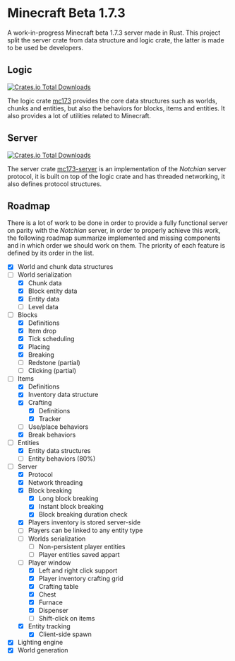 # Minecraft Beta 1.7.3
A work-in-progress Minecraft beta 1.7.3 server made in Rust. This project split the server
crate from data structure and logic crate, the latter is made to be used be developers.

## Logic

[![Crates.io Total Downloads](https://img.shields.io/crates/d/mc173?style=flat-square)](https://crates.io/crates/mc173)

The logic crate [mc173](/mc173/) provides the core data structures such as worlds, chunks 
and entities, but also the behaviors for blocks, items and entities. It also provides a
lot of utilities related to Minecraft.

## Server

[![Crates.io Total Downloads](https://img.shields.io/crates/d/mc173-server?style=flat-square)](https://crates.io/crates/mc173-server)

The server crate [mc173-server](/mc173-server/) is an implementation of the *Notchian* 
server protocol, it is built on top of the logic crate and has threaded networking, it 
also defines protocol structures.

## Roadmap
There is a lot of work to be done in order to provide a fully functional server on 
parity with the *Notchian* server, in order to properly achieve this work, the following
roadmap summarize implemented and missing components and in which order we should work
on them. The priority of each feature is defined by its order in the list.

- [x] World and chunk data structures
- [ ] World serialization
    - [x] Chunk data
    - [x] Block entity data
    - [x] Entity data
    - [ ] Level data
- [ ] Blocks
    - [x] Definitions
    - [x] Item drop
    - [x] Tick scheduling
    - [x] Placing
    - [x] Breaking
    - [ ] Redstone (partial)
    - [ ] Clicking (partial)
- [ ] Items
    - [x] Definitions
    - [x] Inventory data structure
    - [x] Crafting
        - [x] Definitions
        - [x] Tracker
    - [ ] Use/place behaviors
    - [x] Break behaviors
- [ ] Entities
    - [x] Entity data structures
    - [ ] Entity behaviors (80%)
- [ ] Server
    - [x] Protocol
    - [x] Network threading
    - [x] Block breaking
        - [x] Long block breaking
        - [x] Instant block breaking
        - [x] Block breaking duration check
    - [x] Players inventory is stored server-side
    - [ ] Players can be linked to any entity type
    - [ ] Worlds serialization
        - [ ] Non-persistent player entities
        - [ ] Player entities saved appart
    - [ ] Player window
        - [x] Left and right click support
        - [x] Player inventory crafting grid
        - [x] Crafting table
        - [x] Chest
        - [x] Furnace
        - [x] Dispenser
        - [ ] Shift-click on items
    - [x] Entity tracking
        - [x] Client-side spawn
- [x] Lighting engine
- [x] World generation
